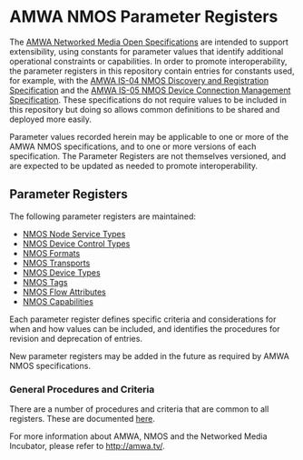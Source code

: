 # AMWA NMOS Parameter Registers

The [AMWA Networked Media Open Specifications](https://github.com/AMWA-TV/nmos) are intended to support extensibility, using constants for parameter values that identify additional operational constraints or capabilities. In order to promote interoperability, the parameter registers in this repository contain entries for constants used, for example, with the [AMWA IS-04 NMOS Discovery and Registration Specification](https://github.com/AMWA-TV/nmos-discovery-registration) and the [AMWA IS-05 NMOS Device Connection Management Specification](https://github.com/AMWA-TV/nmos-device-connection-management). These specifications do not require values to be included in this repository but doing so allows common definitions to be shared and deployed more easily.

Parameter values recorded herein may be applicable to one or more of the AMWA NMOS specifications, and to one or more versions of each specification. The Parameter Registers are not themselves versioned, and are expected to be updated as needed to promote interoperability.

## Parameter Registers

The following parameter registers are maintained:

- [NMOS Node Service Types](node-service-types/)
- [NMOS Device Control Types](device-control-types/)
- [NMOS Formats](formats/)
- [NMOS Transports](transports/)
- [NMOS Device Types](device-types/)
- [NMOS Tags](tags/)
- [NMOS Flow Attributes](flow-attributes/)
- [NMOS Capabilities](capabilities/)

Each parameter register defines specific criteria and considerations for when and how values can be included, and identifies the procedures for revision and deprecation of entries.

New parameter registers may be added in the future as required by AMWA NMOS specifications.

### General Procedures and Criteria

There are a number of procedures and criteria that are common to all registers. These are documented [here](common/).

For more information about AMWA, NMOS and the Networked Media Incubator, please refer to <http://amwa.tv/>.
